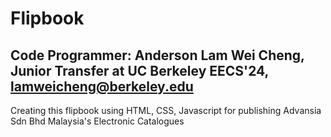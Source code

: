 # Flipbook

## Code Programmer: Anderson Lam Wei Cheng, Junior Transfer at UC Berkeley EECS'24, lamweicheng@berkeley.edu

Creating this flipbook using HTML, CSS, Javascript for publishing Advansia Sdn Bhd Malaysia's Electronic Catalogues 
